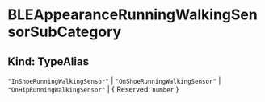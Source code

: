 # **BLEAppearanceRunningWalkingSensorSubCategory**

## **Kind: TypeAlias**

`"InShoeRunningWalkingSensor"` | `"OnShoeRunningWalkingSensor"` |
`"OnHipRunningWalkingSensor"` | { Reserved: `number` }
